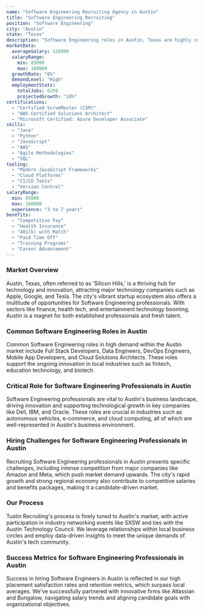 ```yaml
---
name: "Software Engineering Recruiting Agency in Austin"
title: "Software Engineering Recruiting"
position: "Software Engineering"
city: "Austin"
state: "Texas"
description: "Software Engineering roles in Austin, Texas are highly competitive, with a strong demand for experienced developers."
marketData:
  averageSalary: 120000
  salaryRange:
    min: 85000
    max: 160000
  growthRate: "8%"
  demandLevel: "High"
  employmentStats:
    totalJobs: 6250
    projectedGrowth: "10%"
certifications:
  - "Certified ScrumMaster (CSM)"
  - "AWS Certified Solutions Architect"
  - "Microsoft Certified: Azure Developer Associate"
skills:
  - "Java"
  - "Python"
  - "JavaScript"
  - "AWS"
  - "Agile Methodologies"
  - "SQL"
tooling:
  - "Modern JavaScript Frameworks"
  - "Cloud Platforms"
  - "CI/CD Tools"
  - "Version Control"
salaryRange:
  min: 85000
  max: 160000
  experience: "3 to 7 years"
benefits:
  - "Competitive Pay"
  - "Health Insurance"
  - "401(k) with Match"
  - "Paid Time Off"
  - "Training Programs"
  - "Career Advancement"
---
```


### Market Overview
Austin, Texas, often referred to as 'Silicon Hills,' is a thriving hub for technology and innovation, attracting major technology companies such as Apple, Google, and Tesla. The city's vibrant startup ecosystem also offers a multitude of opportunities for Software Engineering professionals. With sectors like finance, health tech, and entertainment technology booming, Austin is a magnet for both established professionals and fresh talent.
### Common Software Engineering Roles in Austin
Common Software Engineering roles in high demand within the Austin market include Full Stack Developers, Data Engineers, DevOps Engineers, Mobile App Developers, and Cloud Solutions Architects. These roles support the ongoing innovation in local industries such as fintech, education technology, and biotech.

### Critical Role for Software Engineering Professionals in Austin
Software Engineering professionals are vital to Austin's business landscape, driving innovation and supporting technological growth in key companies like Dell, IBM, and Oracle. These roles are crucial in industries such as autonomous vehicles, e-commerce, and cloud computing, all of which are well-represented in Austin's business environment.

### Hiring Challenges for Software Engineering Professionals in Austin
Recruiting Software Engineering professionals in Austin presents specific challenges, including intense competition from major companies like Amazon and Meta, which push market demand upwards. The city's rapid growth and strong regional economy also contribute to competitive salaries and benefits packages, making it a candidate-driven market.

### Our Process
Tustin Recruiting's process is finely tuned to Austin's market, with active participation in industry networking events like SXSW and ties with the Austin Technology Council. We leverage relationships within local business circles and employ data-driven insights to meet the unique demands of Austin's tech community.

### Success Metrics for Software Engineering Professionals in Austin
Success in hiring Software Engineers in Austin is reflected in our high placement satisfaction rates and retention metrics, which surpass local averages. We've successfully partnered with innovative firms like Atlassian and Bungalow, navigating salary trends and aligning candidate goals with organizational objectives.